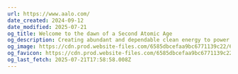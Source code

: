 ```yaml
---
url: https://www.aalo.com/
date_created: 2024-09-12
date_modified: 2025-07-21
og_title: Welcome to the dawn of a Second Atomic Age
og_description: Creating abundant and dependable clean energy to power humanity for generations.
og_image: https://cdn.prod.website-files.com/6585dbcefaa9bc6771139c22/6616f0f548a8453eb39dbddd_640f988cbb946e8bffb0afc8_Aalo-OG.png
og_favicon: https://cdn.prod.website-files.com/6585dbcefaa9bc6771139c22/65d3ebd835709bd14d1f0513_Favicon.png
og_last_fetch: 2025-07-21T17:58:58.008Z
---
```


